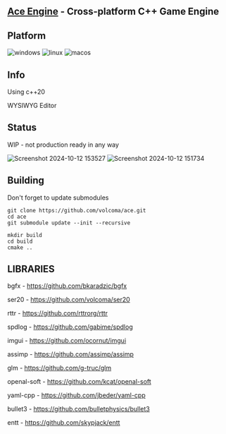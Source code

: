 ## [Ace Engine](https://github.com/volcoma/ace) - Cross-platform C++ Game Engine

## Platform
![windows](https://github.com/volcoma/ace/actions/workflows/windows.yml/badge.svg)
![linux](https://github.com/volcoma/ace/actions/workflows/linux.yml/badge.svg)
![macos](https://github.com/volcoma/ace/actions/workflows/macos.yml/badge.svg)

## Info
Using c++20

WYSIWYG Editor

## Status
WIP - not production ready in any way

![Screenshot 2024-10-12 153527](https://github.com/user-attachments/assets/dacb054b-13c8-49e8-a757-dd43bdd8401a)
![Screenshot 2024-10-12 151734](https://github.com/user-attachments/assets/7eed707b-35fb-41f8-8831-4a235bd9934f)

## Building
Don't forget to update submodules
```
git clone https://github.com/volcoma/ace.git
cd ace
git submodule update --init --recursive

mkdir build
cd build
cmake ..

```
## LIBRARIES
bgfx - https://github.com/bkaradzic/bgfx

ser20 - https://github.com/volcoma/ser20

rttr - https://github.com/rttrorg/rttr

spdlog - https://github.com/gabime/spdlog

imgui - https://github.com/ocornut/imgui

assimp - https://github.com/assimp/assimp

glm - https://github.com/g-truc/glm

openal-soft - https://github.com/kcat/openal-soft

yaml-cpp - https://github.com/jbeder/yaml-cpp

bullet3 - https://github.com/bulletphysics/bullet3

entt - https://github.com/skypjack/entt

